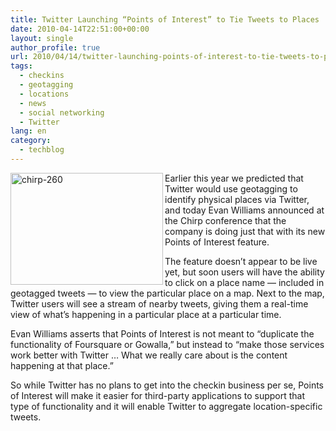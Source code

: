 ```yaml
---
title: Twitter Launching “Points of Interest” to Tie Tweets to Places
date: 2010-04-14T22:51:00+00:00
layout: single
author_profile: true
url: 2010/04/14/twitter-launching-points-of-interest-to-tie-tweets-to-places/
tags:
  - checkins
  - geotagging
  - locations
  - news
  - social networking
  - Twitter
lang: en
category: 
  - techblog
---
```

[<img title="chirp-260" border="0" alt="chirp-260" align="left" src="http://lh5.ggpht.com/_vaUVXcmC3OI/S8Y_1RDdJGI/AAAAAAAAB84/SmA1Zaha3ps/chirp-260_thumb%5B1%5D.jpg?imgmax=800" width="244" height="179" />](http://lh6.ggpht.com/_vaUVXcmC3OI/S8Y_zoeJgLI/AAAAAAAAB80/Bk0aMvLM654/s1600-h/chirp-260%5B3%5D.jpg) Earlier this year we predicted that Twitter would use geotagging to identify physical places via Twitter, and today Evan Williams announced at the Chirp conference that the company is doing just that with its new Points of Interest feature. 

The feature doesn’t appear to be live yet, but soon users will have the ability to click on a place name — included in geotagged tweets — to view the particular place on a map. Next to the map, Twitter users will see a stream of nearby tweets, giving them a real-time view of what’s happening in a particular place at a particular time. 

Evan Williams asserts that Points of Interest is not meant to “duplicate the functionality of Foursquare or Gowalla,” but instead to “make those services work better with Twitter … What we really care about is the content happening at that place.” 

So while Twitter has no plans to get into the checkin business per se, Points of Interest will make it easier for third-party applications to support that type of functionality and it will enable Twitter to aggregate location-specific tweets.
